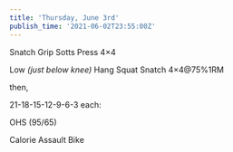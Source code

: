 ```yaml
---
title: 'Thursday, June 3rd'
publish_time: '2021-06-02T23:55:00Z'
---
```


Snatch Grip Sotts Press 4×4

Low *(just below knee)* Hang Squat Snatch 4×4\@75%1RM

then,

21-18-15-12-9-6-3 each:

OHS (95/65)

Calorie Assault Bike
